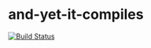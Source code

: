 # and-yet-it-compiles
[![Build Status](https://travis-ci.com/colebergmann/but-yet-it-compiles.svg?branch=master)](https://travis-ci.com/colebergmann/and-yet-it-compiles)
